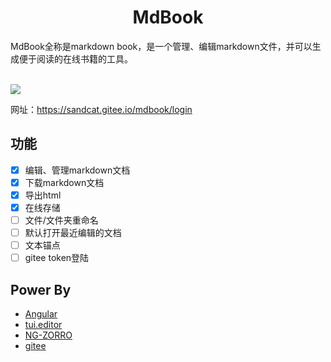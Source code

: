 <h1 align="center">MdBook</h1>
MdBook全称是markdown book，是一个管理、编辑markdown文件，并可以生成便于阅读的在线书籍的工具。
<br><br>

![](https://raw.githubusercontent.com/zxhuaman/mdbook/master/docs/edit.png)

网址：https://sandcat.gitee.io/mdbook/login

## 功能
- [X] 编辑、管理markdown文档
- [X] 下载markdown文档
- [X] 导出html
- [X] 在线存储
- [ ] 文件/文件夹重命名
- [ ] 默认打开最近编辑的文档
- [ ] 文本锚点
- [ ] gitee token登陆

## Power By
- [Angular](https://github.com/angular/angular)
- [tui.editor](https://github.com/nhnent/tui.editor)
- [NG-ZORRO](https://github.com/NG-ZORRO/ng-zorro-antd)
- [gitee](https://gitee.com)
